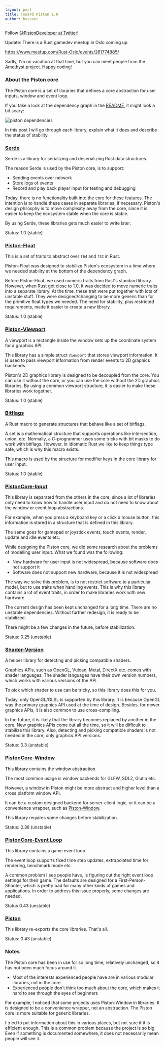 ```yaml
---
layout: post
title: Toward Piston 1.0
author: bvssvni
---
```


Follow [@PistonDeveloper at Twitter](https://twitter.com/PistonDeveloper)!

Update: There is a Rust gamedev meetup in Oslo coming up:

https://www.meetup.com/Rust-Oslo/events/261774885/

Sadly, I'm on vacation at that time, but you can meet people from the [Amethyst](https://amethyst.rs/) project.
Happy coding!

### About the Piston core

The Piston core is a set of libraries that defines a core abstraction for user inputs, window and event loop.  

If you take a look at the dependency graph in the [README](https://github.com/PistonDevelopers/piston/blob/master/README.md), it might look a bit scary:

![piston dependencies](https://raw.githubusercontent.com/PistonDevelopers/piston/master/Cargo.png)

In this post I will go through each library, explain what it does and describe the status of stability.

### [Serde](https://crates.io/crates/serde)

Serde is a library for serializing and deserializing Rust data structures.

The reason Serde is used by the Piston core, is to support:

- Sending events over network
- Store logs of events
- Record and play back player input for testing and debugging

Today, there is no functionality built into the core for these features.
The intention is to handle these cases in separate libraries, if necessary.
Piston's design philosphy is to move complexity away from the core,
since it is easier to keep the ecosystem stable when the core is stable.

By using Serde, these libraries gets much easier to write later.

Status: 1.0 (stable)

### [Piston-Float](https://crates.io/crates/piston-float)

This is a set of traits to abstract over `f64` and `f32` in Rust.

Piston-Float was designed to stabilize Piston's ecosystem in a time where we needed stability at the bottom of the dependency graph.

Before Piston-Float, we used numeric traits from Rust's standard library.
However, when Rust got close to 1.0, it was decided to move numeric traits into a separate library.
At the time, these trait were put together with lots of unstable stuff.
They were designed/changing to be more generic than for the primitive float types we needed.
The need for stability, plus restricted requirements, made it easier to create a new library.

Status: 1.0 (stable)

### [Piston-Viewport](https://crates.io/crates/piston-viewport)

A viewport is a rectangle inside the window sets up the coordinate system for a graphics API.

This library has a simple struct `Viewport` that stores viewport information.
It is used to pass viewport information from render events to 2D graphics backends.

Piston's 2D graphics library is designed to be decoupled from the core.
You can use it without the core, or you can use the core without the 2D graphics libraries.
By using a common viewport structure, it is easier to make these libraries work together.

Status: 1.0 (stable)

### [Bitflags](https://crates.io/crates/bitflags)

A Rust macro to generate structures that behave like a set of bitflags.

A set is a mathematical structure that supports operations like intersection, union, etc.
Normally, a C-programmer uses some tricks with bit masks to do work with bitflags.
However, in idiomatic Rust we like to keep things type safe, which is why this macro exists.

This macro is used by the structure for modifier keys in the core library for user input.

Status: 1.0 (stable)

### [PistonCore-Input](https://crates.io/crates/pistoncore-input)

This library is separated from the others in the core, since a lot of libraries
only need to know how to handle user input and
do not need to know about the window or event loop abstractions.

For example, when you press a keyboard key or a click a mouse button,
this information is stored in a structure that is defined in this library.

The same goes for gamepad or joystick events, touch events, render, update and idle events etc.

While designing the Piston core, we did some research about the problems of modelling user input.
What we found was the following:

- New hardware for user input is not widespread, because software does not support it
- Software does not support new hardware, because it is not widespread

The way we solve this problem, is to not restrict software to a particular model,
but to use traits when handling events.
This is why this library contains a lot of event traits, in order to make libraries work with new hardware.

The current design has been kept unchanged for a long time.
There are no unstable dependencies.
Without further redesign, it is ready to be stabilized.

There might be a few changes in the future, before stabilization.

Status: 0.25 (unstable)

### [Shader-Version](https://crates.io/crates/shader_version)

A helper library for detecting and picking compatible shaders.

Graphics APIs, such as OpenGL, Vulcan, Metal, DirectX etc. comes with shader languages.
The shader languages have their own version numbers, which works with various versions of the API.

To pick which shader to use can be tricky, so this library does this for you.

Today, only OpenGL/GLSL is supported by this library.
It is because OpenGL was the primary graphics API used at the time of design.
Besides, for newer graphics APIs, it is also common to use cross-compiling.

In the future, it is likely that the library becomes replaced by another in the core.
New graphics APIs come out all the time, so it will be difficult to stabilize this library.
Also, detecting and picking compatible shaders is not needed in the core, only graphics API versions.

Status: 0.3 (unstable)

### [PistonCore-Window](https://crates.io/crates/pistoncore-window)

This library contains the window abstraction.

The most common usage is window backends for GLFW, SDL2, Glutin etc.

However, a window in Piston might be more abstract and higher level than a cross platform window API.

It can be a custom designed backend for server-client logic,
or it can be a convenience wrapper, such as [Piston-Window](https://crates.io/crates/piston_window).

This library requires some changes before stabilization.

Status: 0.38 (unstable)

### [PistonCore-Event Loop](https://crates.io/crates/pistoncore-event_loop)

This library contains a game event loop.

The event loop supports fixed time step updates, extrapolated time for rendering, benchmark mode etc.

A common problem I see people have, is figuring out the right event loop settings for their game.
The defaults are designed for a First-Person-Shooter, which is pretty bad for many other kinds of games and applications.
In order to address this issue properly, some changes are needed.

Status 0.43 (unstable)

### [Piston](https://crates.io/crates/piston)

This library re-exports the core libraries. That's all.

Status: 0.43 (unstable)

### Notes

The Piston core has been in use for so long time, relatively unchanged, so it has not been much focus around it.

- Most of the interests experienced people have are in various modular libraries, not in the core
- Experienced people don't think too much about the core, which makes it hard to see through the eyes of beginners

For example, I noticed that some projects uses Piston-Window in libraries.
It is designed to be a convenience wrapper, not an abstraction.
The Piston core is more suitable for generic libraries.

I tried to put information about this in various places, but not sure if it is efficient enough.
This is a common problem because the project is so big:
Even if something is documented somewhere, it does not necessarily mean people will see it.

